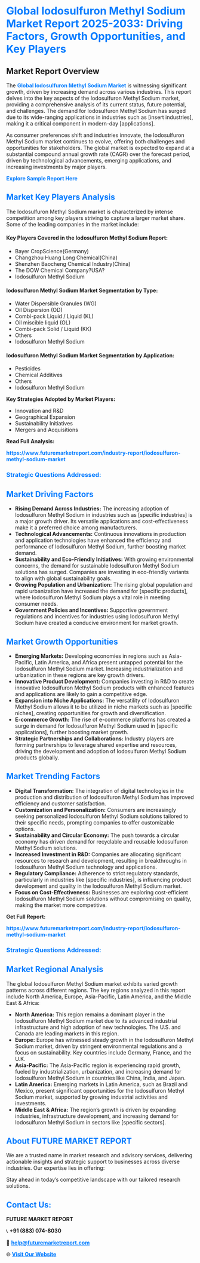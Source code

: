 <h1 style="color: #007BFF;">Global Iodosulfuron Methyl Sodium Market Report 2025-2033: Driving Factors, Growth Opportunities, and Key Players</h1>

<section id="overview">
<h2>Market Report Overview</h2>
<p>The <a href="https://www.futuremarketreport.com/industry-report/iodosulfuron-methyl-sodium-market" style="color: #007BFF; text-decoration: none;"><strong>Global Iodosulfuron Methyl Sodium Market</strong></a> is witnessing significant growth, driven by increasing demand across various industries. This report delves into the key aspects of the Iodosulfuron Methyl Sodium market, providing a comprehensive analysis of its current status, future potential, and challenges. The demand for Iodosulfuron Methyl Sodium has surged due to its wide-ranging applications in industries such as [insert industries], making it a critical component in modern-day [applications].</p>
<p>As consumer preferences shift and industries innovate, the Iodosulfuron Methyl Sodium market continues to evolve, offering both challenges and opportunities for stakeholders. The global market is expected to expand at a substantial compound annual growth rate (CAGR) over the forecast period, driven by technological advancements, emerging applications, and increasing investments by major players.</p>
</section>

<section id="overview">
<p><a href="https://www.futuremarketreport.com/request-sample/reportId=99217" style="color: #007BFF; text-decoration: none;"><strong>Explore Sample Report Here</strong></a></p>
</section>

<section id="key-players">
<h2 style="color: #007BFF;">Market Key Players Analysis</h2>
<p>The Iodosulfuron Methyl Sodium market is characterized by intense competition among key players striving to capture a larger market share. Some of the leading companies in the market include:</p>
<h4>Key Players Covered in the Iodosulfuron Methyl Sodium Report:</h4>
<ul><li>Bayer CropScience(Germany)</li><li>Changzhou Huang Long Chemical(China)</li><li>Shenzhen Baocheng Chemical Industry(China)</li><li>The DOW Chemical Company?USA?</li><li>Iodosulfuron Methyl Sodium</li></ul>
<h4>Iodosulfuron Methyl Sodium Market Segmentation by Type:</h4>
<ul><li>Water Dispersible Granules (WG)</li><li>Oil Dispersion (OD)</li><li>Combi-pack Liquid / Liquid (KL)</li><li>Oil miscible liquid (OL)</li><li>Combi-pack Solid / Liquid (KK)</li><li>Others</li><li>Iodosulfuron Methyl Sodium</li></ul>

<h4>Iodosulfuron Methyl Sodium Market Segmentation by Application:</h4>
<ul><li>Pesticides</li><li>Chemical Additives</li><li>Others</li><li>Iodosulfuron Methyl Sodium</li></ul>
<p><strong>Key Strategies Adopted by Market Players:</strong></p>
<ul>
<li>Innovation and R&D</li>
<li>Geographical Expansion</li>
<li>Sustainability Initiatives</li>
<li>Mergers and Acquisitions</li>
</ul>
</section>

<section>
<p><strong>Read Full Analysis: </strong></p><a href="https://www.futuremarketreport.com/industry-report/iodosulfuron-methyl-sodium-market" style="color: #007BFF; text-decoration: none;"><strong>https://www.futuremarketreport.com/industry-report/iodosulfuron-methyl-sodium-market</strong></a>
<h3 style="color: #007BFF;">Strategic Questions Addressed:</h3>
</section>

<section id="driving-factors">
<h2 style="color: #007BFF;">Market Driving Factors</h2>
<ul>
<li><strong>Rising Demand Across Industries:</strong> The increasing adoption of Iodosulfuron Methyl Sodium in industries such as [specific industries] is a major growth driver. Its versatile applications and cost-effectiveness make it a preferred choice among manufacturers.</li>
<li><strong>Technological Advancements:</strong> Continuous innovations in production and application technologies have enhanced the efficiency and performance of Iodosulfuron Methyl Sodium, further boosting market demand.</li>
<li><strong>Sustainability and Eco-Friendly Initiatives:</strong> With growing environmental concerns, the demand for sustainable Iodosulfuron Methyl Sodium solutions has surged. Companies are investing in eco-friendly variants to align with global sustainability goals.</li>
<li><strong>Growing Population and Urbanization:</strong> The rising global population and rapid urbanization have increased the demand for [specific products], where Iodosulfuron Methyl Sodium plays a vital role in meeting consumer needs.</li>
<li><strong>Government Policies and Incentives:</strong> Supportive government regulations and incentives for industries using Iodosulfuron Methyl Sodium have created a conducive environment for market growth.</li>
</ul>
</section>

<section id="growth-opportunities">
<h2 style="color: #007BFF;">Market Growth Opportunities</h2>
<ul>
<li><strong>Emerging Markets:</strong> Developing economies in regions such as Asia-Pacific, Latin America, and Africa present untapped potential for the Iodosulfuron Methyl Sodium market. Increasing industrialization and urbanization in these regions are key growth drivers.</li>
<li><strong>Innovative Product Development:</strong> Companies investing in R&D to create innovative Iodosulfuron Methyl Sodium products with enhanced features and applications are likely to gain a competitive edge.</li>
<li><strong>Expansion into Niche Applications:</strong> The versatility of Iodosulfuron Methyl Sodium allows it to be utilized in niche markets such as [specific niches], creating opportunities for growth and diversification.</li>
<li><strong>E-commerce Growth:</strong> The rise of e-commerce platforms has created a surge in demand for Iodosulfuron Methyl Sodium used in [specific applications], further boosting market growth.</li>
<li><strong>Strategic Partnerships and Collaborations:</strong> Industry players are forming partnerships to leverage shared expertise and resources, driving the development and adoption of Iodosulfuron Methyl Sodium products globally.</li>
</ul>
</section>

<section id="trending-factors">
<h2 style="color: #007BFF;">Market Trending Factors</h2>
<ul>
<li><strong>Digital Transformation:</strong> The integration of digital technologies in the production and distribution of Iodosulfuron Methyl Sodium has improved efficiency and customer satisfaction.</li>
<li><strong>Customization and Personalization:</strong> Consumers are increasingly seeking personalized Iodosulfuron Methyl Sodium solutions tailored to their specific needs, prompting companies to offer customizable options.</li>
<li><strong>Sustainability and Circular Economy:</strong> The push towards a circular economy has driven demand for recyclable and reusable Iodosulfuron Methyl Sodium solutions.</li>
<li><strong>Increased Investment in R&D:</strong> Companies are allocating significant resources to research and development, resulting in breakthroughs in Iodosulfuron Methyl Sodium technology and applications.</li>
<li><strong>Regulatory Compliance:</strong> Adherence to strict regulatory standards, particularly in industries like [specific industries], is influencing product development and quality in the Iodosulfuron Methyl Sodium market.</li>
<li><strong>Focus on Cost-Effectiveness:</strong> Businesses are exploring cost-efficient Iodosulfuron Methyl Sodium solutions without compromising on quality, making the market more competitive.</li>
</ul>
</section>

<section>
<p><strong>Get Full Report: </strong></p><a href="https://www.futuremarketreport.com/industry-report/iodosulfuron-methyl-sodium-market" style="color: #007BFF; text-decoration: none;"><strong>https://www.futuremarketreport.com/industry-report/iodosulfuron-methyl-sodium-market</strong></a>
<h3 style="color: #007BFF;">Strategic Questions Addressed:</h3>
</section>


<section id="regional-analysis">
<h2 style="color: #007BFF;">Market Regional Analysis</h2>
<p>The global Iodosulfuron Methyl Sodium market exhibits varied growth patterns across different regions. The key regions analyzed in this report include North America, Europe, Asia-Pacific, Latin America, and the Middle East & Africa:</p>
<ul>
<li><strong>North America:</strong> This region remains a dominant player in the Iodosulfuron Methyl Sodium market due to its advanced industrial infrastructure and high adoption of new technologies. The U.S. and Canada are leading markets in this region.</li>
<li><strong>Europe:</strong> Europe has witnessed steady growth in the Iodosulfuron Methyl Sodium market, driven by stringent environmental regulations and a focus on sustainability. Key countries include Germany, France, and the U.K.</li>
<li><strong>Asia-Pacific:</strong> The Asia-Pacific region is experiencing rapid growth, fueled by industrialization, urbanization, and increasing demand for Iodosulfuron Methyl Sodium in countries like China, India, and Japan.</li>
<li><strong>Latin America:</strong> Emerging markets in Latin America, such as Brazil and Mexico, present significant opportunities for the Iodosulfuron Methyl Sodium market, supported by growing industrial activities and investments.</li>
<li><strong>Middle East & Africa:</strong> The region’s growth is driven by expanding industries, infrastructure development, and increasing demand for Iodosulfuron Methyl Sodium in sectors like [specific sectors].</li>
</ul>
</section>

<footer>
<h2 style="color: #007BFF;">About FUTURE MARKET REPORT</h2>
<p>We are a trusted name in market research and advisory services, delivering actionable insights and strategic support to businesses across diverse industries. Our expertise lies in offering:</p>

<p>Stay ahead in today’s competitive landscape with our tailored research solutions.</p>

<h2 style="color: #007BFF;">Contact Us:</h2>
<p><strong>FUTURE MARKET REPORT</strong></p>
<p>📞 <strong>+91 (883) 074-8030</strong></p>
<p>📧 <strong><a href="mailto:help@futuremarketreport.com" style="color: #007BFF;">help@futuremarketreport.com</a></strong></p>
<p>🌐 <strong><a href="https://www.futuremarketreport.com/" style="color: #007BFF;">Visit Our Website</a></strong></p>
</footer>